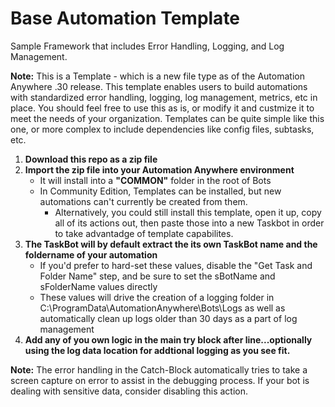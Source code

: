 # Base Automation Template
Sample Framework that includes Error Handling, Logging, and Log Management.

**Note:** This is a Template - which is a new file type as of the Automation Anywhere .30 release. This template enables users to build automations with standardized error handling, logging, log management, metrics, etc in place. You should feel free to use this as is, or modify it and custmize it to meet the needs of your organization. Templates can be quite simple like this one, or more complex to include dependencies like config files, subtasks, etc.

1. **Download this repo as a zip file**
2. **Import the zip file into your Automation Anywhere environment**
    * It will install into a **"COMMON"** folder in the root of Bots
    * In Community Edition, Templates can be installed, but new automations can't currently be created from them.
        * Alternatively, you could still install this template, open it up, copy all of its actions out, then paste those into a new Taskbot in order to take advantadge of template capabilites.
3. **The TaskBot will by default extract the its own TaskBot name and the foldername of your automation**
    * If you'd prefer to hard-set these values, disable the "Get Task and Folder Name" step, and be sure to set the sBotName and sFolderName values directly
    * These values will drive the creation of a logging folder in C:\ProgramData\AutomationAnywhere\Bots\Logs as well as automatically clean up logs older than 30 days as a part of log management
4. **Add any of you own logic in the main try block after line...optionally using the log data location for addtional logging as you see fit.**

**Note:** The error handling in the Catch-Block automatically tries to take a screen capture on error to assist in the debugging process. If your bot is dealing with sensitive data, consider disabling this action.
 

